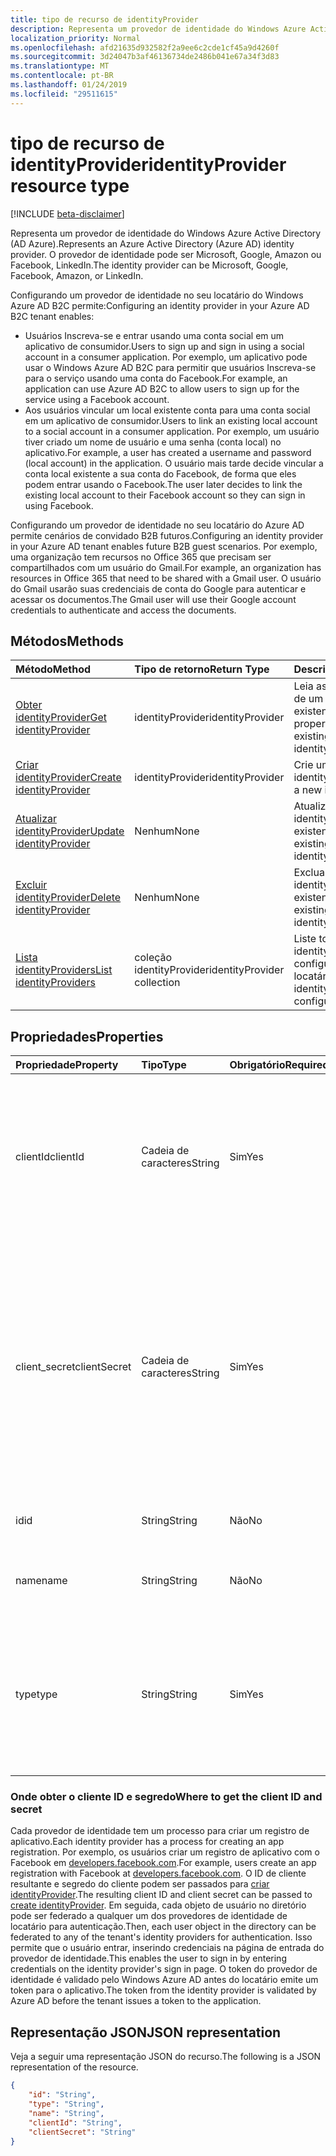 ```yaml
---
title: tipo de recurso de identityProvider
description: Representa um provedor de identidade do Windows Azure Active Directory (AD Azure). O provedor de identidade pode ser Microsoft, Google, Amazon ou Facebook, LinkedIn.
localization_priority: Normal
ms.openlocfilehash: afd21635d932582f2a9ee6c2cde1cf45a9d4260f
ms.sourcegitcommit: 3d24047b3af46136734de2486b041e67a34f3d83
ms.translationtype: MT
ms.contentlocale: pt-BR
ms.lasthandoff: 01/24/2019
ms.locfileid: "29511615"
---
```

# <a name="identityprovider-resource-type"></a><span data-ttu-id="d99d9-104">tipo de recurso de identityProvider</span><span class="sxs-lookup"><span data-stu-id="d99d9-104">identityProvider resource type</span></span>

[!INCLUDE [beta-disclaimer](../../includes/beta-disclaimer.md)]

<span data-ttu-id="d99d9-105">Representa um provedor de identidade do Windows Azure Active Directory (AD Azure).</span><span class="sxs-lookup"><span data-stu-id="d99d9-105">Represents an Azure Active Directory (Azure AD) identity provider.</span></span> <span data-ttu-id="d99d9-106">O provedor de identidade pode ser Microsoft, Google, Amazon ou Facebook, LinkedIn.</span><span class="sxs-lookup"><span data-stu-id="d99d9-106">The identity provider can be Microsoft, Google, Facebook, Amazon, or LinkedIn.</span></span>

<span data-ttu-id="d99d9-107">Configurando um provedor de identidade no seu locatário do Windows Azure AD B2C permite:</span><span class="sxs-lookup"><span data-stu-id="d99d9-107">Configuring an identity provider in your Azure AD B2C tenant enables:</span></span>

* <span data-ttu-id="d99d9-108">Usuários Inscreva-se e entrar usando uma conta social em um aplicativo de consumidor.</span><span class="sxs-lookup"><span data-stu-id="d99d9-108">Users to sign up and sign in using a social account in a consumer application.</span></span> <span data-ttu-id="d99d9-109">Por exemplo, um aplicativo pode usar o Windows Azure AD B2C para permitir que usuários Inscreva-se para o serviço usando uma conta do Facebook.</span><span class="sxs-lookup"><span data-stu-id="d99d9-109">For example, an application can use Azure AD B2C to allow users to sign up for the service using a Facebook account.</span></span>
* <span data-ttu-id="d99d9-110">Aos usuários vincular um local existente conta para uma conta social em um aplicativo de consumidor.</span><span class="sxs-lookup"><span data-stu-id="d99d9-110">Users to link an existing local account to a social account in a consumer application.</span></span> <span data-ttu-id="d99d9-111">Por exemplo, um usuário tiver criado um nome de usuário e uma senha (conta local) no aplicativo.</span><span class="sxs-lookup"><span data-stu-id="d99d9-111">For example, a user has created a username and password (local account) in the application.</span></span> <span data-ttu-id="d99d9-112">O usuário mais tarde decide vincular a conta local existente a sua conta do Facebook, de forma que eles podem entrar usando o Facebook.</span><span class="sxs-lookup"><span data-stu-id="d99d9-112">The user later decides to link the existing local account to their Facebook account so they can sign in using Facebook.</span></span>

<span data-ttu-id="d99d9-113">Configurando um provedor de identidade no seu locatário do Azure AD permite cenários de convidado B2B futuros.</span><span class="sxs-lookup"><span data-stu-id="d99d9-113">Configuring an identity provider in your Azure AD tenant enables future B2B guest scenarios.</span></span> <span data-ttu-id="d99d9-114">Por exemplo, uma organização tem recursos no Office 365 que precisam ser compartilhados com um usuário do Gmail.</span><span class="sxs-lookup"><span data-stu-id="d99d9-114">For example, an organization has resources in Office 365 that need to be shared with a Gmail user.</span></span> <span data-ttu-id="d99d9-115">O usuário do Gmail usarão suas credenciais de conta do Google para autenticar e acessar os documentos.</span><span class="sxs-lookup"><span data-stu-id="d99d9-115">The Gmail user will use their Google account credentials to authenticate and access the documents.</span></span>

## <a name="methods"></a><span data-ttu-id="d99d9-116">Métodos</span><span class="sxs-lookup"><span data-stu-id="d99d9-116">Methods</span></span>

| <span data-ttu-id="d99d9-117">Método</span><span class="sxs-lookup"><span data-stu-id="d99d9-117">Method</span></span>       | <span data-ttu-id="d99d9-118">Tipo de retorno</span><span class="sxs-lookup"><span data-stu-id="d99d9-118">Return Type</span></span>  |<span data-ttu-id="d99d9-119">Descrição</span><span class="sxs-lookup"><span data-stu-id="d99d9-119">Description</span></span>|
|:---------------|:--------|:----------|
|[<span data-ttu-id="d99d9-120">Obter identityProvider</span><span class="sxs-lookup"><span data-stu-id="d99d9-120">Get identityProvider</span></span>](../api/identityprovider-get.md) |<span data-ttu-id="d99d9-121">identityProvider</span><span class="sxs-lookup"><span data-stu-id="d99d9-121">identityProvider</span></span>|<span data-ttu-id="d99d9-122">Leia as propriedades de um identityProvider existente.</span><span class="sxs-lookup"><span data-stu-id="d99d9-122">Read properties of an existing identityProvider.</span></span>|
|[<span data-ttu-id="d99d9-123">Criar identityProvider</span><span class="sxs-lookup"><span data-stu-id="d99d9-123">Create identityProvider</span></span>](../api/identityprovider-post-identityproviders.md)|<span data-ttu-id="d99d9-124">identityProvider</span><span class="sxs-lookup"><span data-stu-id="d99d9-124">identityProvider</span></span>|<span data-ttu-id="d99d9-125">Crie um novo identityProvider.</span><span class="sxs-lookup"><span data-stu-id="d99d9-125">Create a new identityProvider.</span></span>|
|[<span data-ttu-id="d99d9-126">Atualizar identityProvider</span><span class="sxs-lookup"><span data-stu-id="d99d9-126">Update identityProvider</span></span>](../api/identityprovider-update.md)|<span data-ttu-id="d99d9-127">Nenhum</span><span class="sxs-lookup"><span data-stu-id="d99d9-127">None</span></span>|<span data-ttu-id="d99d9-128">Atualize uma identityProvider existente.</span><span class="sxs-lookup"><span data-stu-id="d99d9-128">Update an existing identityProvider.</span></span>|
|[<span data-ttu-id="d99d9-129">Excluir identityProvider</span><span class="sxs-lookup"><span data-stu-id="d99d9-129">Delete identityProvider</span></span>](../api/identityprovider-delete.md)|<span data-ttu-id="d99d9-130">Nenhum</span><span class="sxs-lookup"><span data-stu-id="d99d9-130">None</span></span>|<span data-ttu-id="d99d9-131">Exclua um identityProvider existente.</span><span class="sxs-lookup"><span data-stu-id="d99d9-131">Delete an existing identityProvider.</span></span>|
|[<span data-ttu-id="d99d9-132">Lista identityProviders</span><span class="sxs-lookup"><span data-stu-id="d99d9-132">List identityProviders</span></span>](../api/identityprovider-list.md)|<span data-ttu-id="d99d9-133">coleção identityProvider</span><span class="sxs-lookup"><span data-stu-id="d99d9-133">identityProvider collection</span></span>|<span data-ttu-id="d99d9-134">Liste todos os identityProviders configurados em um locatário.</span><span class="sxs-lookup"><span data-stu-id="d99d9-134">List all identityProviders configured in a tenant.</span></span>|

## <a name="properties"></a><span data-ttu-id="d99d9-135">Propriedades</span><span class="sxs-lookup"><span data-stu-id="d99d9-135">Properties</span></span>

|<span data-ttu-id="d99d9-136">Propriedade</span><span class="sxs-lookup"><span data-stu-id="d99d9-136">Property</span></span>|<span data-ttu-id="d99d9-137">Tipo</span><span class="sxs-lookup"><span data-stu-id="d99d9-137">Type</span></span>|<span data-ttu-id="d99d9-138">Obrigatório</span><span class="sxs-lookup"><span data-stu-id="d99d9-138">Required</span></span>|<span data-ttu-id="d99d9-139">Anulável</span><span class="sxs-lookup"><span data-stu-id="d99d9-139">Nullable</span></span>|<span data-ttu-id="d99d9-140">Descrição</span><span class="sxs-lookup"><span data-stu-id="d99d9-140">Description</span></span>|
|:---------------|:--------|:--------|:--------|:----------|
|<span data-ttu-id="d99d9-141">clientId</span><span class="sxs-lookup"><span data-stu-id="d99d9-141">clientId</span></span>|<span data-ttu-id="d99d9-142">Cadeia de caracteres</span><span class="sxs-lookup"><span data-stu-id="d99d9-142">String</span></span>|<span data-ttu-id="d99d9-143">Sim</span><span class="sxs-lookup"><span data-stu-id="d99d9-143">Yes</span></span>|<span data-ttu-id="d99d9-144">Não</span><span class="sxs-lookup"><span data-stu-id="d99d9-144">No</span></span>|<span data-ttu-id="d99d9-145">A identificação do cliente para o aplicativo.</span><span class="sxs-lookup"><span data-stu-id="d99d9-145">The client ID for the application.</span></span> <span data-ttu-id="d99d9-146">Esta é a ID de cliente obtida ao registrar o aplicativo com o provedor de identidade.</span><span class="sxs-lookup"><span data-stu-id="d99d9-146">This is the client ID obtained when registering the application with the identity provider.</span></span>|
|<span data-ttu-id="d99d9-147">client_secret</span><span class="sxs-lookup"><span data-stu-id="d99d9-147">clientSecret</span></span>|<span data-ttu-id="d99d9-148">Cadeia de caracteres</span><span class="sxs-lookup"><span data-stu-id="d99d9-148">String</span></span>|<span data-ttu-id="d99d9-149">Sim</span><span class="sxs-lookup"><span data-stu-id="d99d9-149">Yes</span></span>|<span data-ttu-id="d99d9-150">Não</span><span class="sxs-lookup"><span data-stu-id="d99d9-150">No</span></span>|<span data-ttu-id="d99d9-151">O segredo do cliente para o aplicativo.</span><span class="sxs-lookup"><span data-stu-id="d99d9-151">The client secret for the application.</span></span> <span data-ttu-id="d99d9-152">Esse é o segredo do cliente obtido ao registrar o aplicativo com o provedor de identidade.</span><span class="sxs-lookup"><span data-stu-id="d99d9-152">This is the client secret obtained when registering the application with the identity provider.</span></span> <span data-ttu-id="d99d9-153">Isso é somente gravação.</span><span class="sxs-lookup"><span data-stu-id="d99d9-153">This is write-only.</span></span> <span data-ttu-id="d99d9-154">Uma operação de leitura retornará "\*\*\*\*".</span><span class="sxs-lookup"><span data-stu-id="d99d9-154">A read operation will return "\*\*\*\*".</span></span>|
|<span data-ttu-id="d99d9-155">id</span><span class="sxs-lookup"><span data-stu-id="d99d9-155">id</span></span>|<span data-ttu-id="d99d9-156">String</span><span class="sxs-lookup"><span data-stu-id="d99d9-156">String</span></span>|<span data-ttu-id="d99d9-157">Não</span><span class="sxs-lookup"><span data-stu-id="d99d9-157">No</span></span>|<span data-ttu-id="d99d9-158">Não</span><span class="sxs-lookup"><span data-stu-id="d99d9-158">No</span></span>|<span data-ttu-id="d99d9-159">A identificação do provedor de identidade.</span><span class="sxs-lookup"><span data-stu-id="d99d9-159">The ID of the identity provider.</span></span>|
|<span data-ttu-id="d99d9-160">name</span><span class="sxs-lookup"><span data-stu-id="d99d9-160">name</span></span>|<span data-ttu-id="d99d9-161">String</span><span class="sxs-lookup"><span data-stu-id="d99d9-161">String</span></span>|<span data-ttu-id="d99d9-162">Não</span><span class="sxs-lookup"><span data-stu-id="d99d9-162">No</span></span>|<span data-ttu-id="d99d9-163">Não</span><span class="sxs-lookup"><span data-stu-id="d99d9-163">No</span></span>|<span data-ttu-id="d99d9-164">O nome de exibição do provedor de identidade.</span><span class="sxs-lookup"><span data-stu-id="d99d9-164">The display name of the identity provider.</span></span>|
|<span data-ttu-id="d99d9-165">type</span><span class="sxs-lookup"><span data-stu-id="d99d9-165">type</span></span>|<span data-ttu-id="d99d9-166">String</span><span class="sxs-lookup"><span data-stu-id="d99d9-166">String</span></span>|<span data-ttu-id="d99d9-167">Sim</span><span class="sxs-lookup"><span data-stu-id="d99d9-167">Yes</span></span>|<span data-ttu-id="d99d9-168">Não</span><span class="sxs-lookup"><span data-stu-id="d99d9-168">No</span></span>|<span data-ttu-id="d99d9-169">O tipo de provedor de identidade.</span><span class="sxs-lookup"><span data-stu-id="d99d9-169">The identity provider type.</span></span> <span data-ttu-id="d99d9-170">Ele deve ser um dos seguintes valores:</span><span class="sxs-lookup"><span data-stu-id="d99d9-170">It must be one of the following values:</span></span> <ul><li/><span data-ttu-id="d99d9-171">Microsoft</span><span class="sxs-lookup"><span data-stu-id="d99d9-171">Microsoft</span></span><li/><span data-ttu-id="d99d9-172">Google</span><span class="sxs-lookup"><span data-stu-id="d99d9-172">Google</span></span><li/><span data-ttu-id="d99d9-173">Amazon</span><span class="sxs-lookup"><span data-stu-id="d99d9-173">Amazon</span></span><li/><span data-ttu-id="d99d9-174">LinkedIn</span><span class="sxs-lookup"><span data-stu-id="d99d9-174">LinkedIn</span></span><li/><span data-ttu-id="d99d9-175">Facebook</span><span class="sxs-lookup"><span data-stu-id="d99d9-175">Facebook</span></span></ul>|

### <a name="where-to-get-the-client-id-and-secret"></a><span data-ttu-id="d99d9-176">Onde obter o cliente ID e segredo</span><span class="sxs-lookup"><span data-stu-id="d99d9-176">Where to get the client ID and secret</span></span>

<span data-ttu-id="d99d9-177">Cada provedor de identidade tem um processo para criar um registro de aplicativo.</span><span class="sxs-lookup"><span data-stu-id="d99d9-177">Each identity provider has a process for creating an app registration.</span></span> <span data-ttu-id="d99d9-178">Por exemplo, os usuários criar um registro de aplicativo com o Facebook em [developers.facebook.com](https://developers.facebook.com/).</span><span class="sxs-lookup"><span data-stu-id="d99d9-178">For example, users create an app registration with Facebook at [developers.facebook.com](https://developers.facebook.com/).</span></span> <span data-ttu-id="d99d9-179">O ID de cliente resultante e segredo do cliente podem ser passados para [criar identityProvider](../api/identityprovider-post-identityproviders.md).</span><span class="sxs-lookup"><span data-stu-id="d99d9-179">The resulting client ID and client secret can be passed to [create identityProvider](../api/identityprovider-post-identityproviders.md).</span></span> <span data-ttu-id="d99d9-180">Em seguida, cada objeto de usuário no diretório pode ser federado a qualquer um dos provedores de identidade de locatário para autenticação.</span><span class="sxs-lookup"><span data-stu-id="d99d9-180">Then, each user object in the directory can be federated to any of the tenant's identity providers for authentication.</span></span> <span data-ttu-id="d99d9-181">Isso permite que o usuário entrar, inserindo credenciais na página de entrada do provedor de identidade.</span><span class="sxs-lookup"><span data-stu-id="d99d9-181">This enables the user to sign in by entering credentials on the identity provider's sign in page.</span></span> <span data-ttu-id="d99d9-182">O token do provedor de identidade é validado pelo Windows Azure AD antes do locatário emite um token para o aplicativo.</span><span class="sxs-lookup"><span data-stu-id="d99d9-182">The token from the identity provider is validated by Azure AD before the tenant issues a token to the application.</span></span>

## <a name="json-representation"></a><span data-ttu-id="d99d9-183">Representação JSON</span><span class="sxs-lookup"><span data-stu-id="d99d9-183">JSON representation</span></span>

<span data-ttu-id="d99d9-184">Veja a seguir uma representação JSON do recurso.</span><span class="sxs-lookup"><span data-stu-id="d99d9-184">The following is a JSON representation of the resource.</span></span>

<!-- {
  "blockType": "resource",
  "@odata.type": "microsoft.graph.IdentityProvider"
} -->

```json
{
    "id": "String",
    "type": "String",
    "name": "String",
    "clientId": "String",
    "clientSecret": "String"
}
```
<!--
{
  "type": "#page.annotation",
  "suppressions": [
    "Error: /api-reference/beta/resources/identityprovider.md:\r\n      Exception processing links.\r\n    System.ArgumentException: Link Definition was null. Link text: !INCLUDE [beta-disclaimer](../../includes/beta-disclaimer.md)\r\n      at ApiDoctor.Validation.DocFile.get_LinkDestinations()\r\n      at ApiDoctor.Validation.DocSet.ValidateLinks(Boolean includeWarnings, String[] relativePathForFiles, IssueLogger issues, Boolean requireFilenameCaseMatch, Boolean printOrphanedFiles)"
  ]
}
-->
